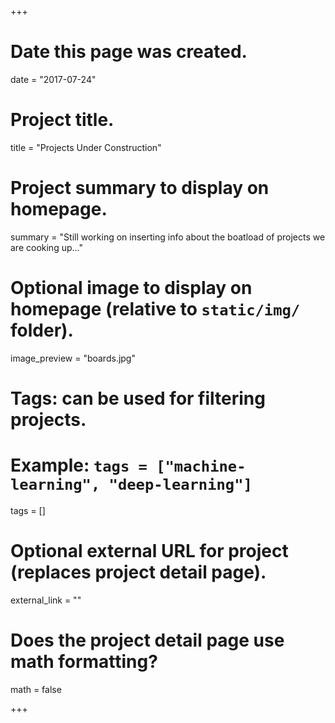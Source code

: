 +++
# Date this page was created.
date = "2017-07-24"

# Project title.
title = "Projects Under Construction"

# Project summary to display on homepage.
summary = "Still working on inserting info about the boatload of projects we are cooking up..."

# Optional image to display on homepage (relative to `static/img/` folder).
image_preview = "boards.jpg"

# Tags: can be used for filtering projects.
# Example: `tags = ["machine-learning", "deep-learning"]`
tags = []

# Optional external URL for project (replaces project detail page).
external_link = ""

# Does the project detail page use math formatting?
math = false

+++

